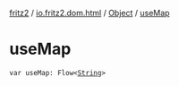 [fritz2](../../index.md) / [io.fritz2.dom.html](../index.md) / [Object](index.md) / [useMap](./use-map.md)

# useMap

`var useMap: Flow<`[`String`](https://kotlinlang.org/api/latest/jvm/stdlib/kotlin/-string/index.html)`>`